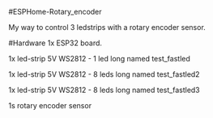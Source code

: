 #ESPHome-Rotary_encoder

My way to control 3 ledstrips with a rotary encoder sensor.

#Hardware
1x ESP32 board.

1x led-strip 5V WS2812 - 1 led long named test_fastled

1x led-strip 5V WS2812 - 8 leds long named test_fastled2

1x led-strip 5V WS2812 - 8 leds long named test_fastled3

1s rotary encoder sensor
